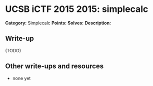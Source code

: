 # UCSB iCTF 2015 2015: simplecalc

**Category:** Simplecalc
**Points:** 
**Solves:** 
**Description:**



## Write-up

(TODO)

## Other write-ups and resources

* none yet
